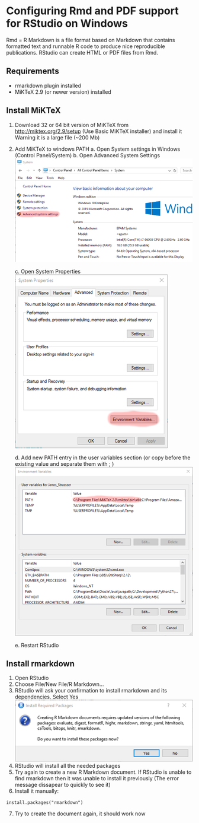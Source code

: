 # Configuring Rmd and PDF support for RStudio on Windows

Rmd = R Markdown is a file format based on Markdown that contains formatted text and runnable R code to produce nice reproducible publications. RStudio can create HTML or PDF files from Rmd.

## Requirements
 * rmarkdown plugin installed
 * MiKTeX 2.9 (or newer version) installed

## Install MiKTeX
1. Download 32 or 64 bit version of MiKTeX from http://miktex.org/2.9/setup (Use Basic MiKTeX installer) and install it
Warning it is a large file (~200 Mb)

2. Add MiKTeX to windows PATH
	a. Open System settings in Windows (Control Panel/System)
	b. Open Advanced System Settings
    ![System Panel](systempanel.png)

    c. Open System Properties
    ![System Properties](systemproperties.png)

    d. Add new PATH entry in the user variables section (or copy before the existing value and separate them with ; )
    ![Path Entry](pathvariable.png)

    e. Restart RStudio

## Install rmarkdown
1. Open RStudio
2. Choose File/New File/R Markdown...
3. RStudio will ask your confirmation to install rmarkdown and its dependencies. Select Yes
   ![Confirmation](rstudioconfirmation.png)
4. RStudio will install all the needed packages
5. Try again to create a new R Markdown document. If RStudio is unable to find rmarkdown then it was unable to install it previously (The error message dissapear to quickly to see it)
6. Install it manually:
```{r}
install.packages("rmarkdown")
```

7. Try to create the document again, it should work now
